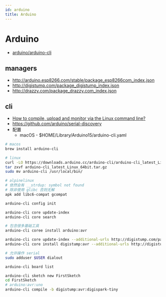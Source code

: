 ```yaml
---
id: arduino
title: Arduino
---
```


# Arduino

* [arduino/arduino-cli](https://github.com/arduino/arduino-cli)

## managers
* http://arduino.esp8266.com/stable/package_esp8266com_index.json
* http://digistump.com/package_digistump_index.json
* http://drazzy.com/package_drazzy.com_index.json

## cli
* [How to compile, upload and monitor via the Linux command line?](https://arduino.stackexchange.com/questions/15893)
* https://github.com/arduino/serial-discovery
* 配置
  * macOS - $HOME/Library/Arduino15/arduino-cli.yaml
```bash
# macos
brew install arduino-cli

# linux
curl -LO https://downloads.arduino.cc/arduino-cli/arduino-cli_latest_Linux_64bit.tar.gz
tar zxvf arduino-cli_latest_Linux_64bit.tar.gz
sudo mv arduino-cli /usr/local/bin/

# alpinelinux
# 依然会有 __strdup: symbol not found
# 除非使用 glibc 否则无解
apk add libc6-compat gcompat

arduino-cli config init

arduino-cli core update-index
arduino-cli core search

# 包含很多基础工具
arduino-cli coree install arduino:avr

arduino-cli core update-index --additional-urls http://digistump.com/package_digistump_index.json
arduino-cli core install digistump:avr --additional-urls http://digistump.com/package_digistump_index.json

# 允许操作 serial
sudo adduser $USER dialout

arduino-cli board list

arduino-cli sketch new FirstSketch
cd FirstSketch
# arduino:avr:uno
arduino-cli compile -b digistump:avr:digispark-tiny
```
